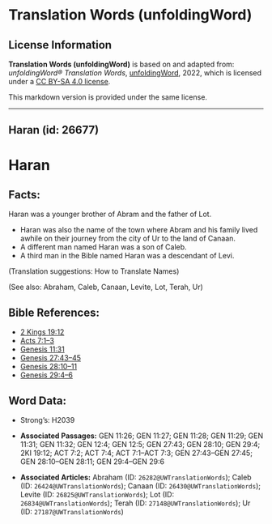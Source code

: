 # Translation Words (unfoldingWord)

## License Information

**Translation Words (unfoldingWord)** is based on and adapted from: _unfoldingWord® Translation Words_, [unfoldingWord](https://unfoldingword.org/utw), 2022, which is licensed under a [CC BY-SA 4.0 license](https://creativecommons.org/licenses/by-sa/4.0/legalcode.en).

This markdown version is provided under the same license.



--------------------------------

## Haran (id: 26677)

Haran
=====

Facts:
------

Haran was a younger brother of Abram and the father of Lot.

* Haran was also the name of the town where Abram and his family lived awhile on their journey from the city of Ur to the land of Canaan.
* A different man named Haran was a son of Caleb.
* A third man in the Bible named Haran was a descendant of Levi.

(Translation suggestions: How to Translate Names)

(See also: Abraham, Caleb, Canaan, Levite, Lot, Terah, Ur)

Bible References:
-----------------

* [2 Kings 19:12](https://ref.ly/2Kgs19:12)
* [Acts 7:1–3](https://ref.ly/Acts7:1-Acts7:3)
* [Genesis 11:31](https://ref.ly/Gen11:31)
* [Genesis 27:43–45](https://ref.ly/Gen27:43-Gen27:45)
* [Genesis 28:10–11](https://ref.ly/Gen28:10-Gen28:11)
* [Genesis 29:4–6](https://ref.ly/Gen29:4-Gen29:6)

Word Data:
----------

* Strong’s: H2039

* **Associated Passages:** GEN 11:26; GEN 11:27; GEN 11:28; GEN 11:29; GEN 11:31; GEN 11:32; GEN 12:4; GEN 12:5; GEN 27:43; GEN 28:10; GEN 29:4; 2KI 19:12; ACT 7:2; ACT 7:4; ACT 7:1–ACT 7:3; GEN 27:43–GEN 27:45; GEN 28:10–GEN 28:11; GEN 29:4–GEN 29:6
* **Associated Articles:** Abraham (ID: `26282@UWTranslationWords`); Caleb (ID: `26424@UWTranslationWords`); Canaan (ID: `26430@UWTranslationWords`); Levite (ID: `26825@UWTranslationWords`); Lot (ID: `26834@UWTranslationWords`); Terah (ID: `27148@UWTranslationWords`); Ur (ID: `27187@UWTranslationWords`)

